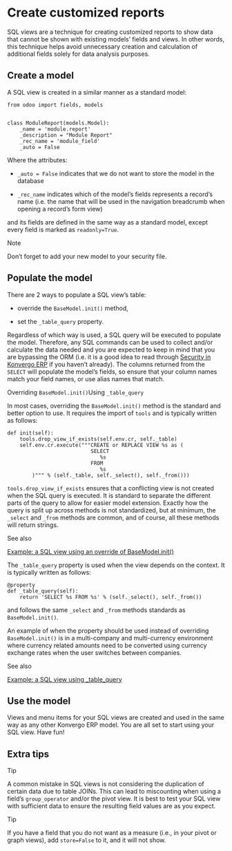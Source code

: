 # Create customized reports

SQL views are a technique for creating customized reports to show data that
cannot be shown with existing models’ fields and views. In other words, this
technique helps avoid unnecessary creation and calculation of additional
fields solely for data analysis purposes.

## Create a model

A SQL view is created in a similar manner as a standard model:

    
    
    from odoo import fields, models
    
    
    class ModuleReport(models.Model):
        _name = 'module.report'
        _description = "Module Report"
        _rec_name = 'module_field'
        _auto = False
    

Where the attributes:

  * `_auto = False` indicates that we do not want to store the model in the database

  * `_rec_name` indicates which of the model’s fields represents a record’s name (i.e. the name that will be used in the navigation breadcrumb when opening a record’s form view)

and its fields are defined in the same way as a standard model, except every
field is marked as `readonly=True`.

<div class="alert alert-primary">
<p class="alert-title">
Note</p><p>Don’t forget to add your new model to your security file.</p>
</div>

## Populate the model

There are 2 ways to populate a SQL view’s table:

  * override the `BaseModel.init()` method,

  * set the `_table_query` property.

Regardless of which way is used, a SQL query will be executed to populate the
model. Therefore, any SQL commands can be used to collect and/or calculate the
data needed and you are expected to keep in mind that you are bypassing the
ORM (i.e. it is a good idea to read through [Security in
Konvergo ERP](../reference/backend/security#reference-security) if you haven’t
already). The columns returned from the `SELECT` will populate the model’s
fields, so ensure that your column names match your field names, or use alias
names that match.

Overriding `BaseModel.init()`Using `_table_query`

In most cases, overriding the `BaseModel.init()` method is the standard and
better option to use. It requires the import of `tools` and is typically
written as follows:

    
    
    def init(self):
        tools.drop_view_if_exists(self.env.cr, self._table)
        self.env.cr.execute("""CREATE or REPLACE VIEW %s as (
                               SELECT
                                  %s
                               FROM
                                  %s
            )""" % (self._table, self._select(), self._from()))
    

`tools.drop_view_if_exists` ensures that a conflicting view is not created
when the SQL query is executed. It is standard to separate the different parts
of the query to allow for easier model extension. Exactly how the query is
split up across methods is not standardized, but at minimum, the `_select` and
`_from` methods are common, and of course, all these methods will return
strings.

<div class="alert alert-secondary">
<p class="alert-title">
See also</p><p><a href="https://github.com/odoo/odoo/blob/16.0/addons/project/report/project_report.py">Example: a SQL view using an override of BaseModel.init()</a></p>
</div>

The `_table_query` property is used when the view depends on the context. It
is typically written as follows:

    
    
    @property
    def _table_query(self):
        return 'SELECT %s FROM %s' % (self._select(), self._from())
    

and follows the same `_select` and `_from` methods standards as
`BaseModel.init()`.

An example of when the property should be used instead of overriding
`BaseModel.init()` is in a multi-company and multi-currency environment where
currency related amounts need to be converted using currency exchange rates
when the user switches between companies.

<div class="alert alert-secondary">
<p class="alert-title">
See also</p><p><a href="https://github.com/odoo/odoo/blob/16.0/addons/account/report/account_invoice_report.py">Example: a SQL view using _table_query</a></p>
</div>

## Use the model

Views and menu items for your SQL views are created and used in the same way
as any other Konvergo ERP model. You are all set to start using your SQL view. Have
fun!

## Extra tips

<div class="alert alert-info">
<p class="alert-title">
Tip</p><p>A common mistake in SQL views is not considering the duplication of certain data
due to table JOINs. This can lead to miscounting when using a field’s <code>group_operator</code>
and/or the pivot view. It is best to test your SQL view with sufficient data to ensure the
resulting field values are as you expect.</p>
</div> <div class="alert alert-info">
<p class="alert-title">
Tip</p><p>If you have a field that you do not want as a measure (i.e., in your pivot or graph views), add
<code>store=False</code> to it, and it will not show.</p>
</div>

